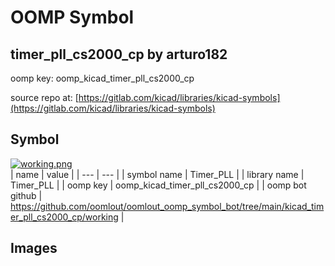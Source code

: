# OOMP Symbol  
## timer_pll_cs2000_cp  by arturo182  
  
oomp key: oomp_kicad_timer_pll_cs2000_cp  
  
source repo at: [https://gitlab.com/kicad/libraries/kicad-symbols](https://gitlab.com/kicad/libraries/kicad-symbols)  
## Symbol  
  
[![working.png](working_600.png)](working.png)  
| name | value | 
| --- | --- | 
| symbol name | Timer_PLL | 
| library name | Timer_PLL | 
| oomp key | oomp_kicad_timer_pll_cs2000_cp | 
| oomp bot github | https://github.com/oomlout/oomlout_oomp_symbol_bot/tree/main/kicad_timer_pll_cs2000_cp/working | 
## Images  
